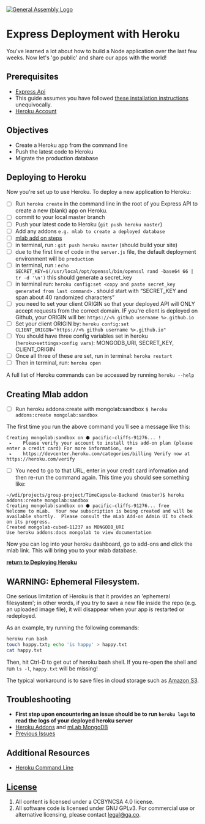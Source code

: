 [![General Assembly Logo](https://camo.githubusercontent.com/1a91b05b8f4d44b5bbfb83abac2b0996d8e26c92/687474703a2f2f692e696d6775722e636f6d2f6b6538555354712e706e67)](https://generalassemb.ly/education/web-development-immersive)

# Express Deployment with Heroku

You've learned a lot about how to build a Node application over the last few
weeks. Now let's 'go public' and share our apps with the world!

## Prerequisites

- [Express Api](https://github.com/ga-wdi-boston/express-api)
-   This guide assumes you have followed [these installation instructions](https://github.com/ga-wdi-boston/express-api-template#installation) unequivocally.
- [Heroku Account](https://signup.heroku.com/)

## Objectives

-   Create a Heroku app from the command line
-   Push the latest code to Heroku
-   Migrate the production database


## Deploying to Heroku

Now you're set up to use Heroku. To deploy a new application
to Heroku:


-  [ ] Run `heroku create` in the command line in the root of you Express API to create a new (blank) app on Heroku.
-  [ ] commit to your local master branch
-  [ ] Push your latest code to Heroku (`git push heroku master`)
-  [ ] Add any addons `e.g. mlab to create a deployed database`
-  [ ] [mlab add on steps](https://github.com/ga-wdi-boston/express-api-deployment-guide#creating-mlab-addon)
-  [ ] in terminal, run : `git push heroku master`  (should build your site)
-  [ ] due to the first line of code in the `server.js` file, the default deployment environment will be `production`
-  [ ] in terminal, run :
        ```
        echo SECRET_KEY=$(/usr/local/opt/openssl/bin/openssl rand -base64 66 | tr -d '\n')
        ```
    this should generate a secret_key
-  [ ] in terminal run: `heroku config:set <copy and paste secret_key generated from last command>` .   should start with “SECRET_KEY and span about 40 randomized characters”
-  [ ] you need to set your client ORIGIN so that your deployed API will ONLY accept requests from the correct domain. IF you're client is deployed on Github, your ORIGIN will be:
      `https://<% github username %>.github.io`
-  [ ] Set your client ORIGIN by:
      `heroku config:set CLIENT_ORIGIN="https://<% github username %>.github.io"`
-  [ ] You should have three config variables set in heroku (`heroku>settings>config vars`): MONGODB_URI, SECRET_KEY, CLIENT_ORIGIN
-  [ ] Once all three of these are set, run in terminal: `heroku restart`
-  [ ] Then in terminal, run: `heroku open`

A full list of Heroku commands can be accessed by running `heroku --help`

## Creating Mlab addon

-  [ ] Run heroku addons:create with mongolab:sandbox `$ heroku addons:create mongolab:sandbox`

The first time you run the above command you'll see a message like this:

```
Creating mongolab:sandbox on ⬢ pacific-cliffs-91276... !
 ▸    Please verify your account to install this add-on plan (please enter a credit card) For more information, see
 ▸    https://devcenter.heroku.com/categories/billing Verify now at https://heroku.com/verify
```
-  [ ] You need to go to that URL, enter in your credit card information and then re-run the command again. This time you should see something like:

```
~/wdi/projects/group-project/TimeCapsule-Backend (master)$ heroku addons:create mongolab:sandbox
Creating mongolab:sandbox on ⬢ pacific-cliffs-91276... free
Welcome to mLab.  Your new subscription is being created and will be available shortly.  Please consult the mLab Add-on Admin UI to check on its progress.
Created mongolab-cubed-11237 as MONGODB_URI
Use heroku addons:docs mongolab to view documentation
```

Now you can log into your heroku dashboard, go to add-ons and click the mlab link.  This will bring you to your mlab database.

**[return to Deploying Heroku](https://github.com/ga-wdi-boston/express-api-deployment-guide#deploying-to-heroku)**


## WARNING: Ephemeral Filesystem.

One serious limitation of Heroku is that it provides an 'ephemeral filesystem';
in other words, if you try to save a new file inside the repo (e.g. an uploaded
image file), it will disappear when your app is restarted or redeployed.

As an example, try running the following commands:

```sh
heroku run bash
touch happy.txt; echo 'is happy' > happy.txt
cat happy.txt
```

Then, hit Ctrl-D to get out of heroku bash shell. If you re-open the shell and
run `ls -l`, `happy.txt` will be missing!

The typical workaround is to save files in cloud storage such as [Amazon
S3](https://aws.amazon.com/s3/).

## Troubleshooting

-  **First step upon encountering an issue should be to run `heroku logs` to read the logs of your deployed heroku server**
-  [Heroku Addons](https://devcenter.heroku.com/articles/managing-add-ons) and [mLab MongoDB](https://elements.heroku.com/addons/mongolab)
- [Previous Issues](https://github.com/ga-wdi-boston/group-project/issues?utf8=%E2%9C%93&q=is%3Aissue%20deploy%2C%20heroku)



## Additional Resources

-   [Heroku Command Line](https://devcenter.heroku.com/categories/command-line)

## [License](LICENSE)

1.  All content is licensed under a CC­BY­NC­SA 4.0 license.
1.  All software code is licensed under GNU GPLv3. For commercial use or
    alternative licensing, please contact legal@ga.co.
